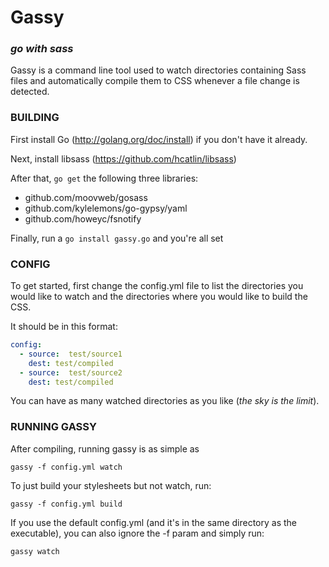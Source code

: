 # Gassy
### *go with sass*

Gassy is a command line tool used to watch directories containing Sass files and automatically compile them to CSS whenever a file change is detected.

### BUILDING

First install Go (http://golang.org/doc/install) if you don't have it already.

Next, install libsass (https://github.com/hcatlin/libsass)

After that, `go get` the following three libraries:

* github.com/moovweb/gosass
* github.com/kylelemons/go-gypsy/yaml
* github.com/howeyc/fsnotify

Finally, run a `go install gassy.go` and you're all set


### CONFIG

To get started, first change the config.yml file to list the directories you would like to watch and the directories where you would like to build the CSS.

It should be in this format:

```YAML
config:
  - source:  test/source1
    dest: test/compiled
  - source:  test/source2
    dest: test/compiled
```

You can have as many watched directories as you like (*the sky is the limit*).

### RUNNING GASSY
After compiling, running gassy is as simple as

    gassy -f config.yml watch

To just build your stylesheets but not watch, run:

    gassy -f config.yml build

If you use the default config.yml (and it's in the same directory as the executable), you can also ignore the -f param and simply run:

    gassy watch